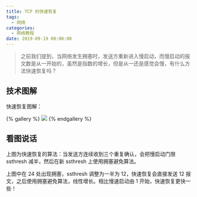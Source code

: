 ```yaml
---
title: TCP 的快速恢复
tags:
  - 网络
categories:
  - 网络教程
date: 2019-09-19 00:00:00
---
```


> 之前我们提到，当网络发生拥塞时，发送方重新进入慢启动，而慢启动的报文数是从一开始的，虽然是指数的增长，但是从一还是感觉会慢，有什么方法快速恢复吗？

<!-- more -->

## 技术图解

快速恢复图解：

{% gallery %}
![](https://cdn.dusays.com/2019/09/72-1.jpg)
{% endgallery %}

## 看图说话

上图为快速恢复的算法：当发送方连续收到三个重复确认，会把慢启动门限 ssthresh 减半，然后在新 ssthresh 上使用拥塞避免算法。

上图中在 24 处出现拥塞，ssthresh 调整为一半为 12，快速恢复会直接发送 12 报文，之后使用拥塞避免算法，线性增长。相比慢速启动由 1 开始，快速恢复更快一些！